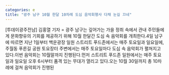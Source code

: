 ```yaml
---
categories: e
title: "광주 남구 10월 한달 10차례 도심 음악회행사 다채 눈길 끄네"
---
```

[투데이광주전남] 김홍열 기자 = 광주 남구는 깊어가는 가을 정취 속에서 관내 주민들에게 문화향유의 기회를 제공하기 위해 10월 한달간 도심 속 음악회를 개최한다.4일 남구에 따르면 지난 1일부터 백운광장 일원 스트리트 푸드존에서는 매주 토요일과 일요일에, 주월동 푸른길 공원 토요장터 주변에서는 매주 토요일마다 도심 속 음악회가 펼쳐지고 있다.이번 음악회는 10월말까지 진행된다.먼저 스트리트 푸드존 일원에서는 매주 토요일과 일요일 오후 6시부터 품격 있는 무대가 열리고 있다.오는 10월 30일까지 총 10차례에 걸쳐 음악회가 진행된